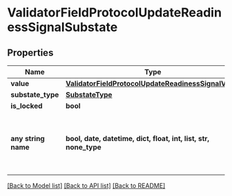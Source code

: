 # ValidatorFieldProtocolUpdateReadinessSignalSubstate


## Properties
Name | Type | Description | Notes
------------ | ------------- | ------------- | -------------
**value** | [**ValidatorFieldProtocolUpdateReadinessSignalValue**](ValidatorFieldProtocolUpdateReadinessSignalValue.md) |  | 
**substate_type** | [**SubstateType**](SubstateType.md) |  | 
**is_locked** | **bool** |  | 
**any string name** | **bool, date, datetime, dict, float, int, list, str, none_type** | any string name can be used but the value must be the correct type | [optional]

[[Back to Model list]](../README.md#documentation-for-models) [[Back to API list]](../README.md#documentation-for-api-endpoints) [[Back to README]](../README.md)


